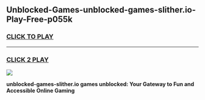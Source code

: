 
## Unblocked-Games-unblocked-games-slither.io-Play-Free-p055k
<h3>
<a href="https://premium76.site?title=unblocked-games-slither.io&ref=21A">CLICK TO PLAY</a></h3>
<hr>

<h3>
<a href="https://premium76.site?title=unblocked-games-slither.io&ref=21A">CLICK 2 PLAY</a>
  
</h3>

<a href="https://premium76.site?title=unblocked-games-slither.io&ref=21A"><img src="https://clearcache.store/games.png"></a>


**unblocked-games-slither.io games unblocked: Your Gateway to Fun and Accessible Online Gaming**
